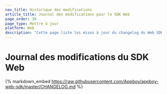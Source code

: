 ```yaml
---
nav_title: Historique des modifications
article_title: Journal des modifications pour le SDK Web
page_order: 30
page_type: Mettre à jour
platform: Web
description: "Cette page liste les mises à jour du changelog du Web SDK de Braze."
---
```


# Journal des modifications du SDK Web

{% markdown_embed https://raw.githubusercontent.com/Appboy/appboy-web-sdk/master/CHANGELOG.md %}

